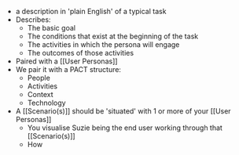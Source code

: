 - a description in 'plain English' of a typical task
- Describes:
	- The basic goal
	- The conditions that exist at the beginning of the task
	- The activities in which the persona will engage
	- The outcomes of those activities
- Paired with a [[User Personas]]
- We pair it with a PACT structure:
	- People
	- Activities
	- Context
	- Technology
- A [[Scenario(s)]] should be 'situated' with 1 or more of your [[User Personas]]
	- You visualise Suzie being the end user working through that [[Scenario(s)]]
	- How 